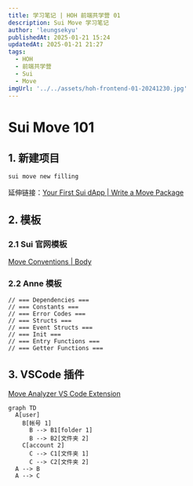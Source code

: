 ```yaml
---
title: 学习笔记 | HOH 前端共学营 01
description: Sui Move 学习笔记
author: 'leungsekyu'
publishedAt: 2025-01-21 15:24
updatedAt: 2025-01-21 21:27
tags:
  - HOH
  - 前端共学营
  - Sui
  - Move
imgUrl: '../../assets/hoh-frontend-01-20241230.jpg'
---
```


# Sui Move 101

## 1. 新建项目

```zsh
sui move new filling
```

延伸链接：[Your First Sui dApp | Write a Move Package](https://docs.sui.io/guides/developer/first-app/write-package)

## 2. 模板

### 2.1 Sui 官网模板

[Move Conventions | Body](https://docs.sui.io/concepts/sui-move-concepts/conventions#body)

### 2.2 Anne 模板

```move
// === Dependencies ===
// === Constants ===
// === Error Codes ===
// === Structs ===
// === Event Structs ===
// === Init ===
// === Entry Functions ===
// === Getter Functions ===
```

## 3. VSCode 插件

[Move Analyzer VS Code Extension](https://docs.sui.io/references/ide/move)

```mermaid
graph TD
  A[user]
    B[帐号 1]
      B --> B1[folder 1]
      B --> B2[文件夹 2]
    C[account 2]
      C --> C1[文件夹 1]
      C --> C2[文件夹 2]
  A --> B
  A --> C
```
